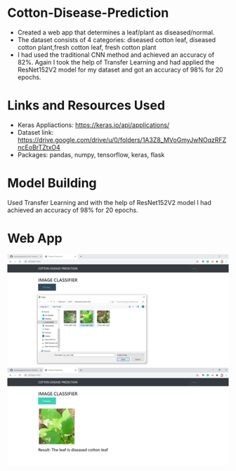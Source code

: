 
# Cotton-Disease-Prediction

<ul>
  <li>Created a web app that determines a leaf/plant as diseased/normal.</li>
  <li>The dataset consists of 4 categories: diseased cotton leaf, diseased cotton plant,fresh cotton leaf, fresh cotton plant</li>
  <li>I had used the traditional CNN method and achieved an accuracy of 82%. Again I took the help of Transfer Learning and had applied the ResNet152V2 model for my dataset and got an accuracy of 98% for 20 epochs. </li>
</ul>

# Links and Resources Used
<ul>
   <li>Keras Appliactions: <a href="https://keras.io/api/applications/">https://keras.io/api/applications/</a></li>
   <li>Dataset link: <a href="https://drive.google.com/drive/u/0/folders/1A3Z8_MVoGmyJwNOqzRFZncEoBrTZtxO4">https://drive.google.com/drive/u/0/folders/1A3Z8_MVoGmyJwNOqzRFZncEoBrTZtxO4</a></li>
   <li>Packages: pandas, numpy, tensorflow, keras, flask</li>
</ul>

# Model Building
Used Transfer Learning and with the help of ResNet152V2 model I had achieved an accuracy of 98% for 20 epochs. 

# Web App
![](uploads/select1.png)
![](uploads/upload1.png)

